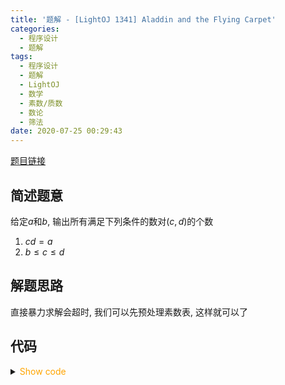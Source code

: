 ```yaml
---
title: '题解 - [LightOJ 1341] Aladdin and the Flying Carpet'
categories:
  - 程序设计
  - 题解
tags:
  - 程序设计
  - 题解
  - LightOJ
  - 数学
  - 素数/质数
  - 数论
  - 筛法
date: 2020-07-25 00:29:43
---
```

[题目链接](http://lightoj.com/volume_showproblem.php?problem=1341)

<!-- more -->

## 简述题意

给定$a$和$b$, 输出所有满足下列条件的数对$(c,d)$的个数

1. $cd=a$
1. $b\leqslant c\leqslant d$

## 解题思路

直接暴力求解会超时, 我们可以先预处理素数表, 这样就可以了

## 代码

<details>
<summary><font color='orange'>Show code</font></summary>

```cpp
/*
 * @Author: Tifa
 * @LastEditTime: 2020-07-25 00:29:43
 * @Description: LightOJ 1341
 */

#include <cstdio>
using i64 = int64_t;
const int N = 1e6 + 5;
int  pri[N], cnt_pri;
bool vis[N];
int main() {
  for (int i = 2; i < N; ++i)
    if (!vis[i]) {
      pri[++cnt_pri] = i;
      for (int j = 2; i * j < N; ++j) vis[i * j] = 1;
    }
  int kase;
  scanf("%d", &kase);
  for (int cnt = 1; cnt <= kase; ++cnt) {
    i64 area, a;
    scanf("%lld%lld", &area, &a);
    if (area < a * a) {
      printf("Case %d: 0\n", cnt);
      continue;
    }
    i64 n = area, sum = 1;
    for (i64 i = 1, ans; i <= cnt_pri && pri[i] * pri[i] <= n; ++i) {
      if (!(n % pri[i])) {
        ans = 0;
        while (!(n % pri[i])) {
          ++ans;
          n /= pri[i];
        }
        sum *= ans + 1;
      }
    }
    sum >>= n <= 1;
    for (i64 i = 1; i < a; ++i) if (!(area % i)) sum--;
    printf("Case %d: %lld\n", cnt, sum);
  }
  return 0;
}
```

</details>
